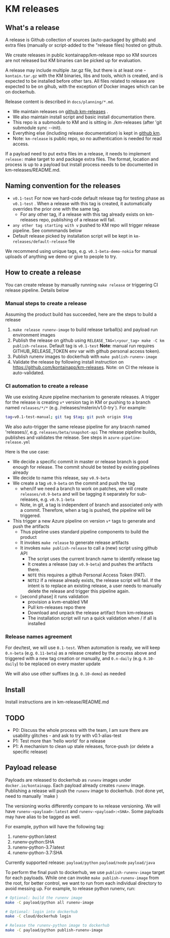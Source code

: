 # KM releases

## What's a release

A release is Github collection of sources (auto-packaged by github) and extra files (manually or script-added to the "release files) hosted on github.

We create releases in public kontainapp/km-release repo so KM sources are not released but KM binaries can be picked up for evaluation.

A release may include multiple .tar.gz file, but there is at least one - `kontain.tar.gz` with the KM binaries, libs and tools, which is created, and is expected to be installed before other tars. All files related to release are expected to be on gihub, with the exception of Docker images which can be on dockerhub.

Release content is described in `docs/planning/*.md`.

* We maintain releases on [github km-releases](https://github.com/kontainapp/km-releases/releases/) .
* We also maintain install script and basic install documentation there.
* This repo is a submodule to KM and is sitting in ./km-releases (after 'git submodule sync --init).
* Everything else (including release documentation) is kept in [github km](https://github.com/kontainapp/km).
* Note: `km-release` is public repo, so no authentication is needed for read access.

If a payload need to put extra files im a release, it needs to implement `release:` make target to and package extra files.  The format, location and process is up to a payload but install process needs to be documented in km-releases/README.md.

## Naming convention for the releases

* `v0.1-test` For now we hard-code default release tag for testing phase as `v0.1-test` . When a release with this tag is created, it automatically overrides the prior one with the same tag.
  * For any other tag, if a release with this tag already exists on km-releases repo, publishing of a release will fail.
* `any other tag starting with v` pushed to KM repo will trigger release pipeline. See commmands below
* Default release picked by installation script will be kept in `km-releases/default-release` file

We recommend using unique tags, e.g.  `v0.1-beta-demo-nokia` for manual uploads of anything we demo or give to people to try.
## How to create a release

You can create release by manually running `make release` or triggering CI release pipeline. Details below

### Manual steps to create a release

Assuming the product  build has succeeded, here are the steps to build a release

1. `make release runenv-image` to build release tarball(s) and payload run environment images
1. Publish the release on github using `RELEASE_TAG=\<your_tag> make -C km publish-release`. Default tag is `v0.1-test`
**Note**: manual run requires GITHUB_RELEASE_TOKEN env var with github personal access token).
1. Publish runenv images to dockerhub with `make publish-runenv-image`
1. Validate the release by following install instruction on https://github.com/kontainapp/km-releases. Note: on CI the release is auto-validated.

### CI automation to create a release

We use existing Azure pipeline mechanism to generate releases. A trigger
for the release is creating `v*` version tag in KM or pushing to a branch named `releases/*/*` (e.g. /releases/msterin/v1.0-try`).
For example:

```bash
tag=v0.1-test-manual; git tag $tag; git push origin $tag
```

We also auto-trigger the same release pipeline for any bracnh named 'releases/*/*, e.g. `releases/beta/snapshot-api`
The release pipeline builds, publishes and validates the release. See steps in `azure-pipeline-release.yml`

Here is the use case:

* We decide a specific commit in master or release branch is good enough for release.  The commit should be tested by existing pipelines already
* We decide to name this release, say `v0.9-beta`
* We create a tag `v0.9-beta` on the commit and push the tag
  * when/if we need a branch to work on patches, we will create `releases/v0.9-beta` and will be tagging it separately for sub-releases, e.g. `v0.9.1-beta`
  * Note, in git, a tag is independent of branch and associated only with a commit. Therefore, when a tag is pushed, the pipeline will be triggered.
* This trigger a new Azure pipeline on version `v*` tags to generate and push the artifacts
  * Thus pipeline uses standard pipeline components to build the product
  * It invokes `make release` to generate release artifacts
  * It invokes `make publish-release` to call a (new) script using github API
    * The script uses the current branch name to identify release tag
    * It creates a release (say `v0.9-beta`) and pushes the artifacts there.
    * `NOTE` this requires a github Personal Access Token (PAT).
    * `NOTE2` if a release already exists, the release script will fail. If the intent is to replace an existing release, a user needs to manually delete the release and trigger this pipeline again.
  * [second phase] it runs validation
    * provision a kvm-enabled VM
    * Pull km-releases repo there
    * Download and unpack the release artifact from km-releases
    * The installation script will run a quick validation when / if all is installed

### Release names agreement

For dev/test, we will use `0.1-test`. When automation is ready, we will keep `0.n-beta` (e.g. `0.11-beta`) as a release created by the process above and triggered with a new tag creation or manually, and `0.n-daily` (e.g. `0.10-daily`) to be replaced on every master update

We will also use other suffixes (e.g. `0.10-demo`) as needed

## Install

Install instructions are in km-release/README.md

## TODO

* P0: Discuss the whole process with the team, I am sure there are usability glitches - and ask to try with v0.1-alias-test
* P1: Test more than 'hello world' for a release
* P1: A mechanism to clean up stale releases, force-push (or delete a specific release)

## Payload release

Payloads are released to dockerhub as `runenv` images under `docker.io/kontainapp`. Each payload already creates
`runenv` image. Publishing a release will push the `runenv` image to dockerhub. (not done yet, need to manually `make )

The versioning works differently compare to `km` release versioning. We will have
`runenv-<payload>:latest` and `runenv-<payload>:<SHA>`. Some payloads may have alias to be tagged as well.

For example, python will have the following tag:
1. runenv-python:latest
1. runenv-python:SHA
1. runenv-python-3.7:latest
1. runenv-python-3.7:SHA

Currently supported release: `payload/python` `payload/node` `payload/java`

To perform the final push to dockerhub, we use `publish-runenv-image` target for
each payloads. While one can invoke `make publish-runenv-image` from the root, for
better control, we want to run from each individual directory to avoid
messing up. For example, to release python runenv, run:


```bash
# Optional: build the runenv image
make -C payload/python all runenv-image

# Optional: login into dockerhub
make -C cloud/dockerhub login

# Release the runenv-python image to dockerhub
make -C payload/python publish-runenv-image
```
